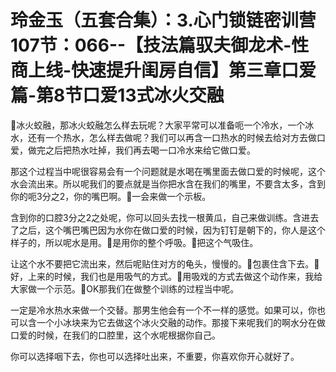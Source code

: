 # 玲金玉（五套合集）：3.心门锁链密训营 107节：066--【技法篇驭夫御龙术-性商上线-快速提升闺房自信】第三章口爱篇-第8节口爱13式冰火交融

🎼冰火蛟融，那冰火蛟融怎么样去玩呢？大家平常可以准备呃一个冷水，一个冰水，还有一个热水，怎么样去做呢？我们可以再含一口热水的时候去给对方去做口爱，做完之后把热水吐掉，我们再去喝一口冷水来给它做口爱。

那这个过程当中呢很容易会有一个问题就是水喝在嘴里面去做口爱的时候呢，这个水会流出来。所以呢我们的要点就是当你把水含在我们的嘴里，不要含太多，含到你的呃3分之2，你的嘴巴啊。🎼一会来做一个示板。

含到你的口腔3分之2之处呢，你可以回头去找一根黄瓜，自己来做训练。含进去了之后，这个嘴巴嘴巴因为水你在做口爱的时候，因为钉钉是朝下的，你人是这个样子的，所以呢水是用。🎼是用你的整个呼吸。🎼把这个气吸住。

让这个水不要把它流出来，然后呢贴住对方的龟头，慢慢的。🎼包裹住含下去。🎼好，上来的时候，我们也是用吸气的方式。🎼用吸戏的方式去做这个动作来，我给大家做一个示范。🎼OK那我们在做整个训练的过程当中呢。

一定是冷水热水来做一个交替。那男生他会有一个不一样的感觉。如果可以，你也可以含一个小冰块来为它去做这个冰火交融的动作。那接下来呢我们的啊水分在做口爱的时候，在我们的口腔里，这个水呢根据你自己。

你可以选择咽下去，你也可以选择吐出来，不重要，你喜欢你开心就好了。